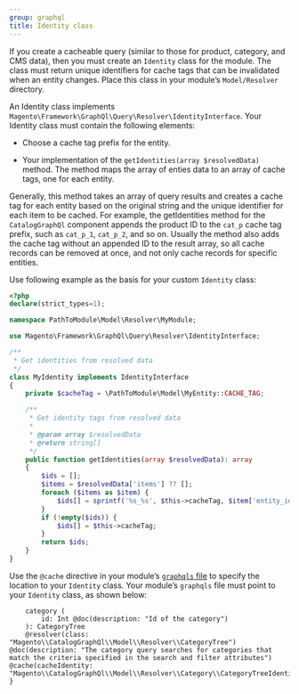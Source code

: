 ```yaml
---
group: graphql
title: Identity class
---
```


If you create a cacheable query (similar to those for product, category, and CMS data), then you must create an `Identity` class for the module. The class must return unique identifiers for cache tags that can be invalidated when an entity changes. Place this class in your module’s `Model/Resolver` directory.

An Identity class implements `Magento\Framework\GraphQl\Query\Resolver\IdentityInterface`. Your Identity class must contain the following elements:

*  Choose a cache tag prefix for the entity.

*  Your implementation of the `getIdentities(array $resolvedData)` method. The method maps the array of enties data to an array of cache tags, one for each entity.

Generally, this method takes an array of query results and creates a cache tag for each entity based on the original string and the unique identifier for each item to be cached. For example, the getIdentities method for the `CatalogGraphQl` component appends the product ID to the `cat_p` cache tag prefix, such as `cat_p_1`, `cat_p_2`, and so on.
Usually the method also adds the cache tag without an appended ID to the result array, so all cache records can be removed at once, and not only cache records for specific entities.

Use following example as the basis for your custom `Identity` class:

```php
<?php
declare(strict_types=1);

namespace PathToModule\Model\Resolver\MyModule;

use Magento\Framework\GraphQl\Query\Resolver\IdentityInterface;

/**
 * Get identities from resolved data
 */
class MyIdentity implements IdentityInterface
{
    private $cacheTag = \PathToModule\Model\MyEntity::CACHE_TAG;

    /**
     * Get identity tags from resolved data
     *
     * @param array $resolvedData
     * @return string[]
     */
    public function getIdentities(array $resolvedData): array
    {
        $ids = [];
        $items = $resolvedData['items'] ?? [];
        foreach ($items as $item) {
            $ids[] = sprintf('%s_%s', $this->cacheTag, $item['entity_id']);
        }
        if (!empty($ids)) {
            $ids[] = $this->cacheTag;
        }
        return $ids;
    }
}
```

Use the `@cache` directive in your module’s [`graphqls` file]({{page.baseurl}}/graphql/develop/create-graphqls-file.html) to specify the location to your `Identity` class. Your module’s `graphqls` file must point to your `Identity` class, as shown below:

```text
    category (
        id: Int @doc(description: "Id of the category")
    ): CategoryTree
    @resolver(class: "Magento\\CatalogGraphQl\\Model\\Resolver\\CategoryTree") @doc(description: "The category query searches for categories that match the criteria specified in the search and filter attributes") @cache(cacheIdentity: "Magento\\CatalogGraphQl\\Model\\Resolver\\Category\\CategoryTreeIdentity")
}
```
